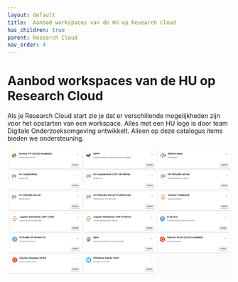 ```yaml
---
layout: default
title:  Aanbod workspaces van de HU op Research Cloud
has_children: true
parent: Research Cloud
nav_order: 4
---
```


# Aanbod workspaces van de HU op Research Cloud
Als je Research Cloud start zie je dat er verschillende mogelijkheden zijn voor het opstarten van een workspace. Alles met een HU logo is door team Digitale Onderzoeksomgeving ontwikkelt. Alleen op deze catalogus items bieden we ondersteuning. 

![](/assets/aanbod-research-cloud-1.png)